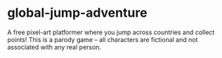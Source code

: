 # global-jump-adventure
A free pixel-art platformer where you jump across countries and collect points!   This is a parody game – all characters are fictional and not associated with any real person.
